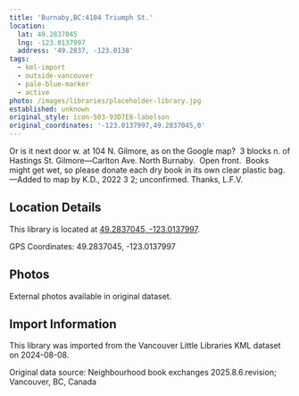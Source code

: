 ```yaml
---
title: 'Burnaby,BC:4104 Triumph St.'
location:
  lat: 49.2837045
  lng: -123.0137997
  address: '49.2837, -123.0138'
tags:
  - kml-import
  - outside-vancouver
  - pale-blue-marker
  - active
photo: /images/libraries/placeholder-library.jpg
established: unknown
original_style: icon-503-93D7E8-labelson
original_coordinates: '-123.0137997,49.2837045,0'
---
```

Or is it next door w. at 104 N. Gilmore, as on the Google map?  3 blocks n. of Hastings St.
Gilmore—Carlton Ave.
North Burnaby.  Open front.  
Books might get wet, so please donate each dry book in its own clear plastic bag.
—Added to map by K.D., 2022 3 2; unconfirmed. Thanks, L.F.V.  

## Location Details

This library is located at [49.2837045, -123.0137997](https://www.google.com/maps?q=49.2837045,-123.0137997).

GPS Coordinates: 49.2837045, -123.0137997

## Photos

External photos available in original dataset.

## Import Information

This library was imported from the Vancouver Little Libraries KML dataset on 2024-08-08.

Original data source: Neighbourhood book exchanges 2025.8.6.revision; Vancouver, BC, Canada
